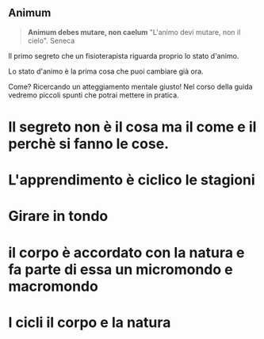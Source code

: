 
## Animum

> **Animum debes mutare, non caelum** 
>"L'animo devi mutare, non il cielo".
Seneca

Il primo segreto che un fisioterapista riguarda proprio lo stato d'animo.

Lo stato d'animo è la prima cosa che puoi  cambiare già ora.

Come? Ricercando un atteggiamento mentale giusto!
Nel corso della guida vedremo piccoli spunti che potrai mettere in pratica.

# Il segreto non è il cosa ma il come e il perchè si fanno le cose.


# L'apprendimento è ciclico le stagioni



# Girare in tondo 


# il corpo è accordato con la natura e fa parte di essa un micromondo e macromondo



# I cicli il corpo e la natura
<!--stackedit_data:
eyJoaXN0b3J5IjpbLTE1MjYwMDU2NjhdfQ==
-->